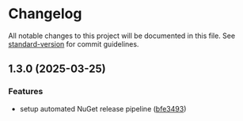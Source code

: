 # Changelog

All notable changes to this project will be documented in this file. See [standard-version](https://github.com/conventional-changelog/standard-version) for commit guidelines.

## 1.3.0 (2025-03-25)


### Features

* setup automated NuGet release pipeline ([bfe3493](https://github.com/rodion-andreev/Seq.App.GoogleChat/commit/bfe3493008eeae3b0239f39625fab1bf02757139))
